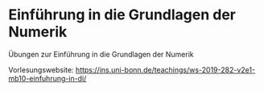 # Einführung in die Grundlagen der Numerik
Übungen zur Einführung in die Grundlagen der Numerik

Vorlesungswebsite: <https://ins.uni-bonn.de/teachings/ws-2019-282-v2e1-mb10-einfuhrung-in-di/>
